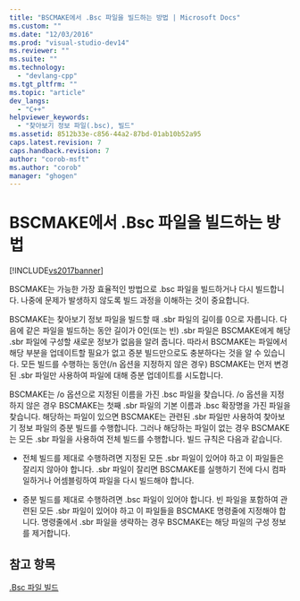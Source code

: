 ```yaml
---
title: "BSCMAKE에서 .Bsc 파일을 빌드하는 방법 | Microsoft Docs"
ms.custom: ""
ms.date: "12/03/2016"
ms.prod: "visual-studio-dev14"
ms.reviewer: ""
ms.suite: ""
ms.technology: 
  - "devlang-cpp"
ms.tgt_pltfrm: ""
ms.topic: "article"
dev_langs: 
  - "C++"
helpviewer_keywords: 
  - "찾아보기 정보 파일(.bsc), 빌드"
ms.assetid: 8512b33e-c856-44a2-87bd-01ab10b52a95
caps.latest.revision: 7
caps.handback.revision: 7
author: "corob-msft"
ms.author: "corob"
manager: "ghogen"
---
```

# BSCMAKE에서 .Bsc 파일을 빌드하는 방법
[!INCLUDE[vs2017banner](../../assembler/inline/includes/vs2017banner.md)]

BSCMAKE는 가능한 가장 효율적인 방법으로 .bsc 파일을 빌드하거나 다시 빌드합니다.  나중에 문제가 발생하지 않도록 빌드 과정을 이해하는 것이 중요합니다.  
  
 BSCMAKE는 찾아보기 정보 파일을 빌드할 때 .sbr 파일의 길이를 0으로 자릅니다.  다음에 같은 파일을 빌드하는 동안 길이가 0인\(또는 빈\) .sbr 파일은 BSCMAKE에게 해당 .sbr 파일에 구성할 새로운 정보가 없음을 알려 줍니다.  따라서 BSCMAKE는 파일에서 해당 부분을 업데이트할 필요가 없고 증분 빌드만으로도 충분하다는 것을 알 수 있습니다.  모든 빌드를 수행하는 동안\(\/n 옵션을 지정하지 않은 경우\) BSCMAKE는 먼저 변경된 .sbr 파일만 사용하여 파일에 대해 증분 업데이트를 시도합니다.  
  
 BSCMAKE는 \/o 옵션으로 지정된 이름을 가진 .bsc 파일을 찾습니다.  \/o 옵션을 지정하지 않은 경우 BSCMAKE는 첫째 .sbr 파일의 기본 이름과 .bsc 확장명을 가진 파일을 찾습니다.  해당하는 파일이 있으면 BSCMAKE는 관련된 .sbr 파일만 사용하여 찾아보기 정보 파일의 증분 빌드를 수행합니다.  그러나 해당하는 파일이 없는 경우 BSCMAKE는 모든 .sbr 파일을 사용하여 전체 빌드를 수행합니다.  빌드 규칙은 다음과 같습니다.  
  
-   전체 빌드를 제대로 수행하려면 지정된 모든 .sbr 파일이 있어야 하고 이 파일들은 잘리지 않아야 합니다.  .sbr 파일이 잘리면 BSCMAKE를 실행하기 전에 다시 컴파일하거나 어셈블링하여 파일을 다시 빌드해야 합니다.  
  
-   증분 빌드를 제대로 수행하려면 .bsc 파일이 있어야 합니다.  빈 파일을 포함하여 관련된 모든 .sbr 파일이 있어야 하고 이 파일들을 BSCMAKE 명령줄에 지정해야 합니다.  명령줄에서 .sbr 파일을 생략하는 경우 BSCMAKE는 해당 파일의 구성 정보를 제거합니다.  
  
## 참고 항목  
 [.Bsc 파일 빌드](../../build/reference/building-a-dot-bsc-file.md)